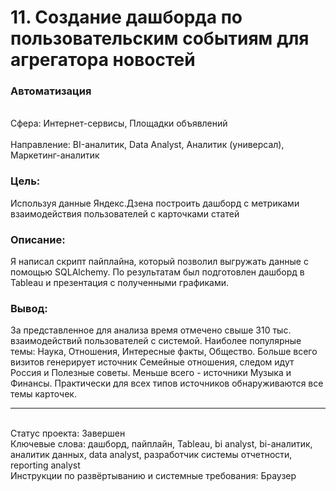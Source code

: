 # 11. Создание дашборда по пользовательским событиям для агрегатора новостей	
### Автоматизация	
<br>Сфера: Интернет-сервисы, Площадки объявлений	
<br>Направление: BI-аналитик, Data Analyst, Аналитик (универсал), Маркетинг-аналитик	
### Цель: 
Используя данные Яндекс.Дзена построить дашборд с метриками взаимодействия пользователей с карточками статей	
### Описание: 
Я написал скрипт пайплайна, который позволил выгружать данные с помощью SQLAlchemy. По результатам был подготовлен дашборд в Tableau и презентация с полученными графиками.
### Вывод: 
За представленное для анализа время отмечено свыше 310 тыс. взаимодействий пользователей с системой. Наиболее популярные темы: Наука, Отношения, Интересные факты, Общество. Больше всего визитов генерирует источник Семейные отношения, следом идут Россия и Полезные советы. Меньше всего - источники Музыка и Финансы. Практически для всех типов источников обнаруживаются все темы карточек. 
***
<br>Статус проекта: Завершен
<br>Ключевые слова: дашборд, пайплайн, Tableau,	bi analyst, bi-аналитик, аналитик данных, data analyst, разработчик системы отчетности, reporting analyst
<br>Инструкции по развёртыванию и системные требования: Браузер
